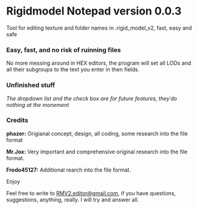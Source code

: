 # Rigidmodel Notepad version 0.0.3 ##
Tool for editing texture and folder names in .rigid_model_v2, fast, easy and safe

### Easy, fast, and no risk of ruinning files ##
No more messing around in HEX editors, the program will set all LODs and all their subgroups to 
the text you enter in then fields.

### Unfinished stuff ##
*The dropdown list and the check box are for future features, they´do nothing at the monement*

### Credits
__**phazer**:__ Origianal concept, design, all coding, some research into the file format

__**Mr.Jox**:__ Very important and comprehensive original research into the file format.

__**Frodo45127**:__ Additional rearch into the file format.

Enjoy

Feel free to write to RMV2.editor@gmail.com, if you have questions, suggestions, anything, really. I will try and answer all.


